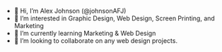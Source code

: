 - 👋 Hi, I’m Alex Johnson (@johnsonAFJ)
- 👀 I’m interested in Graphic Design, Web Design, Screen Printing, and Marketing
- 🌱 I’m currently learning Marketing & Web Design
- 💞️ I’m looking to collaborate on any web design projects.
<!--- - 📫 How to reach me ...--->

<!---
johnsonAFJ/johnsonAFJ is a ✨ special ✨ repository because its `README.md` (this file) appears on your GitHub profile.
You can click the Preview link to take a look at your changes.
--->
